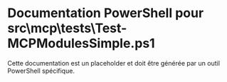 # Documentation PowerShell pour src\mcp\tests\Test-MCPModulesSimple.ps1

Cette documentation est un placeholder et doit être générée par un outil PowerShell spécifique.
